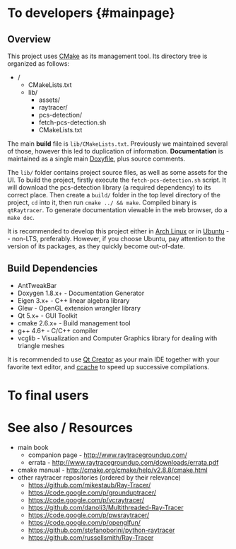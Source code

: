 # To developers {#mainpage}
## Overview
This project uses [CMake](http://www.cmake.org/) as its management tool. Its directory tree is
organized as follows:

- /
  - CMakeLists.txt
  - lib/
    - assets/
    - raytracer/
    - pcs-detection/
    - fetch-pcs-detection.sh
    - CMakeLists.txt

The main **build** file is `lib/CMakeLists.txt`. Previously we
maintained several of those, however this led to duplication of
information. **Documentation** is maintained as a single main
[Doxyfile](http://www.doxygen.org/), plus source comments.

The `lib/` folder contains project source files, as well as some
assets for the UI. To build the project, firstly execute the
`fetch-pcs-detection.sh` script. It will download the pcs-detection
library (a required dependency) to its correct place. Then create a
`build/` folder in the top level directory of the project, `cd` into
it, then run `cmake ../ && make`. Compiled binary is `qtRaytracer`. To
generate documentation viewable in the web browser, do a `make doc`.

It is recommended to develop this project either in
[Arch Linux](https://www.archlinux.org/) or in
[Ubuntu](http://www.ubuntu.com/) -- non-LTS, preferably. However, if
you choose Ubuntu, pay attention to the version of its packages, as
they quickly become out-of-date.

## Build Dependencies
- AntTweakBar
- Doxygen 1.8.x+ - Documentation Generator
- Eigen 3.x+ - C++ linear algebra library
- Glew - OpenGL extension wrangler library
- Qt 5.x+ - GUI Toolkit
- cmake 2.6.x+ - Build management tool
- g++ 4.6+ - C/C++ compiler
- vcglib - Visualization and Computer Graphics library for dealing with triangle meshes

It is recommended to use [Qt Creator](http://qt-project.org/) as your
main IDE together with your favorite text editor, and
[ccache](https://ccache.samba.org/) to speed up successive
compilations.

# To final users
<To be created.>

# See also / Resources
- main book
  - companion page - http://www.raytracegroundup.com/
  - errata - http://www.raytracegroundup.com/downloads/errata.pdf
- cmake manual - http://cmake.org/cmake/help/v2.8.8/cmake.html
- other raytracer repositories (ordered by their relevance)
  - https://github.com/mikestaub/Ray-Tracer/
  - https://code.google.com/p/grounduptracer/
  - https://code.google.com/p/vcraytracer/
  - https://github.com/danoli3/Multithreaded-Ray-Tracer
  - https://code.google.com/p/pwsraytracer/
  - https://code.google.com/p/openglfun/
  - https://github.com/stefanoborini/python-raytracer
  - https://github.com/russellsmith/Ray-Tracer

